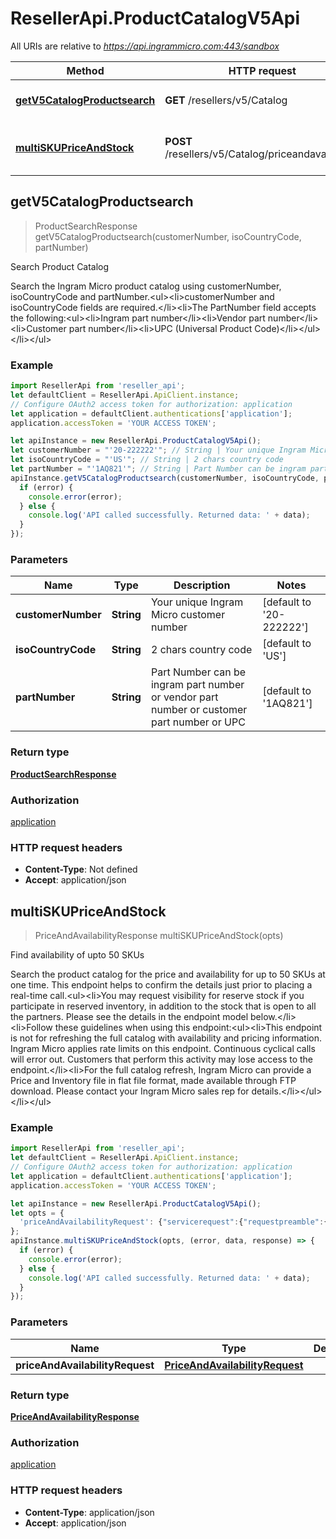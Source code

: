 # ResellerApi.ProductCatalogV5Api

All URIs are relative to *https://api.ingrammicro.com:443/sandbox*

Method | HTTP request | Description
------------- | ------------- | -------------
[**getV5CatalogProductsearch**](ProductCatalogV5Api.md#getV5CatalogProductsearch) | **GET** /resellers/v5/Catalog | Search Product Catalog
[**multiSKUPriceAndStock**](ProductCatalogV5Api.md#multiSKUPriceAndStock) | **POST** /resellers/v5/Catalog/priceandavailability | Find availability of upto 50 SKUs



## getV5CatalogProductsearch

> ProductSearchResponse getV5CatalogProductsearch(customerNumber, isoCountryCode, partNumber)

Search Product Catalog

Search the Ingram Micro product catalog using customerNumber, isoCountryCode and partNumber.&lt;ul&gt;&lt;li&gt;customerNumber and isoCountryCode fields are required.&lt;/li&gt;&lt;li&gt;The PartNumber field accepts the following:&lt;ul&gt;&lt;li&gt;Ingram part number&lt;/li&gt;&lt;li&gt;Vendor part number&lt;/li&gt;&lt;li&gt;Customer part number&lt;/li&gt;&lt;li&gt;UPC (Universal Product Code)&lt;/li&gt;&lt;/ul&gt;&lt;/li&gt;&lt;/ul&gt;

### Example

```javascript
import ResellerApi from 'reseller_api';
let defaultClient = ResellerApi.ApiClient.instance;
// Configure OAuth2 access token for authorization: application
let application = defaultClient.authentications['application'];
application.accessToken = 'YOUR ACCESS TOKEN';

let apiInstance = new ResellerApi.ProductCatalogV5Api();
let customerNumber = "'20-222222'"; // String | Your unique Ingram Micro customer number
let isoCountryCode = "'US'"; // String | 2 chars country code
let partNumber = "'1AQ821'"; // String | Part Number can be ingram part number or vendor part number or customer part number or UPC
apiInstance.getV5CatalogProductsearch(customerNumber, isoCountryCode, partNumber, (error, data, response) => {
  if (error) {
    console.error(error);
  } else {
    console.log('API called successfully. Returned data: ' + data);
  }
});
```

### Parameters


Name | Type | Description  | Notes
------------- | ------------- | ------------- | -------------
 **customerNumber** | **String**| Your unique Ingram Micro customer number | [default to &#39;20-222222&#39;]
 **isoCountryCode** | **String**| 2 chars country code | [default to &#39;US&#39;]
 **partNumber** | **String**| Part Number can be ingram part number or vendor part number or customer part number or UPC | [default to &#39;1AQ821&#39;]

### Return type

[**ProductSearchResponse**](ProductSearchResponse.md)

### Authorization

[application](../README.md#application)

### HTTP request headers

- **Content-Type**: Not defined
- **Accept**: application/json


## multiSKUPriceAndStock

> PriceAndAvailabilityResponse multiSKUPriceAndStock(opts)

Find availability of upto 50 SKUs

Search the product catalog for the price and availability for up to 50 SKUs at one time. This endpoint helps to confirm the details just prior to placing a real-time call.&lt;ul&gt;&lt;li&gt;You may request visibility for reserve stock if you participate in reserved inventory, in addition to the stock that is open to all the partners. Please see the details in the endpoint model below.&lt;/li&gt;&lt;li&gt;Follow these guidelines when using this endpoint:&lt;ul&gt;&lt;li&gt;This endpoint is not for refreshing the full catalog with availability and pricing information. Ingram Micro applies rate limits on this endpoint. Continuous cyclical calls will error out. Customers that perform this activity may lose access to the endpoint.&lt;/li&gt;&lt;li&gt;For the full catalog refresh, Ingram Micro can provide a Price and Inventory file in flat file format, made available through FTP download. Please contact your Ingram Micro sales rep for details.&lt;/li&gt;&lt;/ul&gt;&lt;/li&gt;&lt;/ul&gt;

### Example

```javascript
import ResellerApi from 'reseller_api';
let defaultClient = ResellerApi.ApiClient.instance;
// Configure OAuth2 access token for authorization: application
let application = defaultClient.authentications['application'];
application.accessToken = 'YOUR ACCESS TOKEN';

let apiInstance = new ResellerApi.ProductCatalogV5Api();
let opts = {
  'priceAndAvailabilityRequest': {"servicerequest":{"requestpreamble":{"customernumber":"20-222223","isocountrycode":"US"},"priceandstockrequest":{"showwarehouseavailability":"True","extravailabilityflag":"Y","item":[{"ingrampartnumber":"TB6489","quantity":1},{"ingrampartnumber":"1AQ821","quantity":1}],"includeallsystems":false}}} // PriceAndAvailabilityRequest | 
};
apiInstance.multiSKUPriceAndStock(opts, (error, data, response) => {
  if (error) {
    console.error(error);
  } else {
    console.log('API called successfully. Returned data: ' + data);
  }
});
```

### Parameters


Name | Type | Description  | Notes
------------- | ------------- | ------------- | -------------
 **priceAndAvailabilityRequest** | [**PriceAndAvailabilityRequest**](PriceAndAvailabilityRequest.md)|  | [optional] 

### Return type

[**PriceAndAvailabilityResponse**](PriceAndAvailabilityResponse.md)

### Authorization

[application](../README.md#application)

### HTTP request headers

- **Content-Type**: application/json
- **Accept**: application/json

